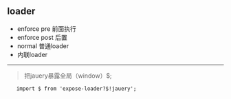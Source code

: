 ## loader
- enforce pre 前面执行
- enforce post 后置
- normal 普通loader
- 内联loader

---

> 把jauery暴露全局（window）$;

```
   import $ from 'expose-loader?$!jauery';
```

